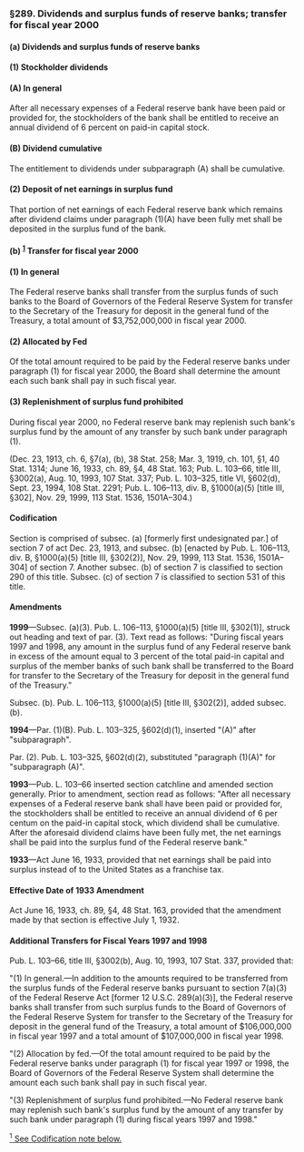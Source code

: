 ### §289. Dividends and surplus funds of reserve banks; transfer for fiscal year 2000 ###

#### (a) Dividends and surplus funds of reserve banks ####

#### (1) Stockholder dividends ####

#### (A) In general ####

After all necessary expenses of a Federal reserve bank have been paid or provided for, the stockholders of the bank shall be entitled to receive an annual dividend of 6 percent on paid-in capital stock.

#### (B) Dividend cumulative ####

The entitlement to dividends under subparagraph (A) shall be cumulative.

#### (2) Deposit of net earnings in surplus fund ####

That portion of net earnings of each Federal reserve bank which remains after dividend claims under paragraph (1)(A) have been fully met shall be deposited in the surplus fund of the bank.

#### (b) <sup><a href="#289_1_target" name="289_1">1</a></sup> Transfer for fiscal year 2000 ####

#### (1) In general ####

The Federal reserve banks shall transfer from the surplus funds of such banks to the Board of Governors of the Federal Reserve System for transfer to the Secretary of the Treasury for deposit in the general fund of the Treasury, a total amount of $3,752,000,000 in fiscal year 2000.

#### (2) Allocated by Fed ####

Of the total amount required to be paid by the Federal reserve banks under paragraph (1) for fiscal year 2000, the Board shall determine the amount each such bank shall pay in such fiscal year.

#### (3) Replenishment of surplus fund prohibited ####

During fiscal year 2000, no Federal reserve bank may replenish such bank's surplus fund by the amount of any transfer by such bank under paragraph (1).

(Dec. 23, 1913, ch. 6, §7(a), (b), 38 Stat. 258; Mar. 3, 1919, ch. 101, §1, 40 Stat. 1314; June 16, 1933, ch. 89, §4, 48 Stat. 163; Pub. L. 103–66, title III, §3002(a), Aug. 10, 1993, 107 Stat. 337; Pub. L. 103–325, title VI, §602(d), Sept. 23, 1994, 108 Stat. 2291; Pub. L. 106–113, div. B, §1000(a)(5) [title III, §302], Nov. 29, 1999, 113 Stat. 1536, 1501A–304.)

#### Codification ####

Section is comprised of subsec. (a) [formerly first undesignated par.] of section 7 of act Dec. 23, 1913, and subsec. (b) [enacted by Pub. L. 106–113, div. B, §1000(a)(5) [title III, §302(2)], Nov. 29, 1999, 113 Stat. 1536, 1501A–304] of section 7. Another subsec. (b) of section 7 is classified to section 290 of this title. Subsec. (c) of section 7 is classified to section 531 of this title.

#### Amendments ####

**1999**—Subsec. (a)(3). Pub. L. 106–113, §1000(a)(5) [title III, §302(1)], struck out heading and text of par. (3). Text read as follows: "During fiscal years 1997 and 1998, any amount in the surplus fund of any Federal reserve bank in excess of the amount equal to 3 percent of the total paid-in capital and surplus of the member banks of such bank shall be transferred to the Board for transfer to the Secretary of the Treasury for deposit in the general fund of the Treasury."

Subsec. (b). Pub. L. 106–113, §1000(a)(5) [title III, §302(2)], added subsec. (b).

**1994**—Par. (1)(B). Pub. L. 103–325, §602(d)(1), inserted "(A)" after "subparagraph".

Par. (2). Pub. L. 103–325, §602(d)(2), substituted "paragraph (1)(A)" for "subparagraph (A)".

**1993**—Pub. L. 103–66 inserted section catchline and amended section generally. Prior to amendment, section read as follows: "After all necessary expenses of a Federal reserve bank shall have been paid or provided for, the stockholders shall be entitled to receive an annual dividend of 6 per centum on the paid-in capital stock, which dividend shall be cumulative. After the aforesaid dividend claims have been fully met, the net earnings shall be paid into the surplus fund of the Federal reserve bank."

**1933**—Act June 16, 1933, provided that net earnings shall be paid into surplus instead of to the United States as a franchise tax.

#### Effective Date of 1933 Amendment ####

Act June 16, 1933, ch. 89, §4, 48 Stat. 163, provided that the amendment made by that section is effective July 1, 1932.

#### Additional Transfers for Fiscal Years 1997 and 1998 ####

Pub. L. 103–66, title III, §3002(b), Aug. 10, 1993, 107 Stat. 337, provided that:

"(1) In general.—In addition to the amounts required to be transferred from the surplus funds of the Federal reserve banks pursuant to section 7(a)(3) of the Federal Reserve Act [former 12 U.S.C. 289(a)(3)], the Federal reserve banks shall transfer from such surplus funds to the Board of Governors of the Federal Reserve System for transfer to the Secretary of the Treasury for deposit in the general fund of the Treasury, a total amount of $106,000,000 in fiscal year 1997 and a total amount of $107,000,000 in fiscal year 1998.

"(2) Allocation by fed.—Of the total amount required to be paid by the Federal reserve banks under paragraph (1) for fiscal year 1997 or 1998, the Board of Governors of the Federal Reserve System shall determine the amount each such bank shall pay in such fiscal year.

"(3) Replenishment of surplus fund prohibited.—No Federal reserve bank may replenish such bank's surplus fund by the amount of any transfer by such bank under paragraph (1) during fiscal years 1997 and 1998."

[<sup>1</sup> See Codification note below.](#289_1)